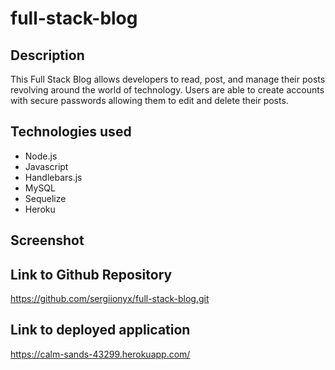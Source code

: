 # full-stack-blog


## Description
This Full Stack Blog allows developers to read, post, and manage their posts revolving around the 
world of technology. Users are able to create accounts with secure passwords allowing them to edit 
and delete their posts.

## Technologies used
- Node.js
- Javascript
- Handlebars.js
- MySQL
- Sequelize
- Heroku

## Screenshot


## Link to Github Repository
https://github.com/sergiionyx/full-stack-blog.git 

## Link to deployed application
https://calm-sands-43299.herokuapp.com/
